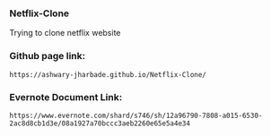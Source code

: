 ### Netflix-Clone
Trying to clone netflix website

### Github page link:
```
https://ashwary-jharbade.github.io/Netflix-Clone/
```

### Evernote Document Link:
```
https://www.evernote.com/shard/s746/sh/12a96790-7808-a015-6530-2ac8d8cb1d3e/08a1927a70bccc3aeb2260e65e5a4e34
```
